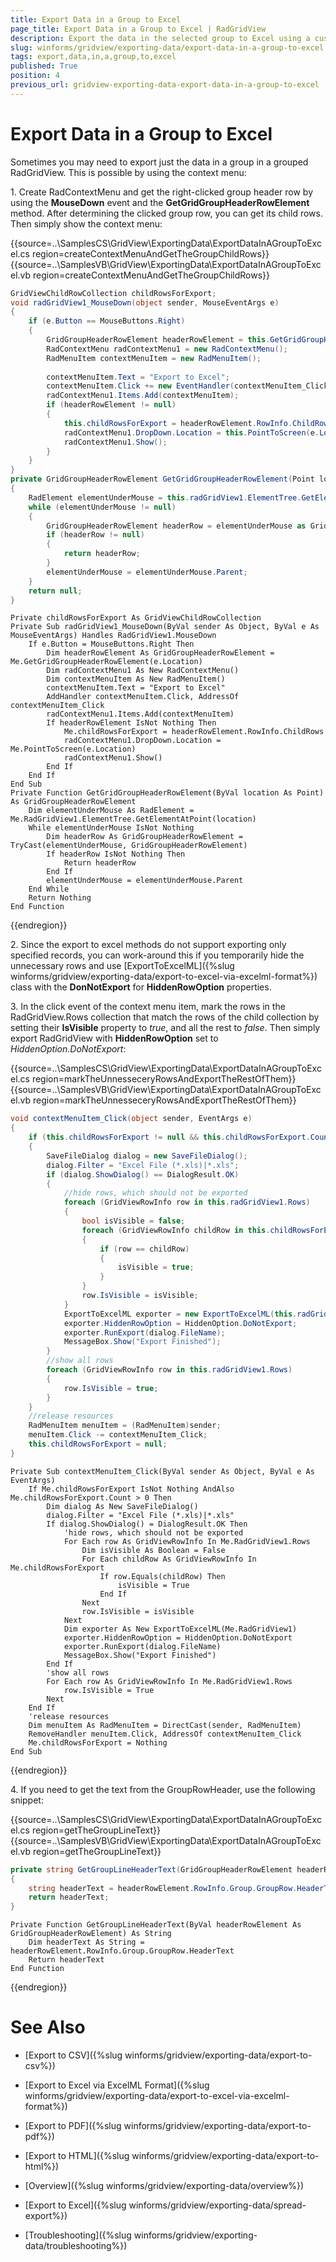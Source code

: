 ```yaml
---
title: Export Data in a Group to Excel
page_title: Export Data in a Group to Excel | RadGridView
description: Export the data in the selected group to Excel using a custom context menu option.
slug: winforms/gridview/exporting-data/export-data-in-a-group-to-excel
tags: export,data,in,a,group,to,excel
published: True
position: 4
previous_url: gridview-exporting-data-export-data-in-a-group-to-excel
---
```


# Export Data in a Group to Excel

Sometimes you may need to export just the data in a group in a grouped RadGridView. This is possible by using the context menu:

1\. Create RadContextMenu and get the right-clicked group header row by using the __MouseDown__ event and the __GetGridGroupHeaderRowElement__ method. After determining the clicked group row, you can get its child rows. Then simply show the context menu:

{{source=..\SamplesCS\GridView\ExportingData\ExportDataInAGroupToExcel.cs region=createContextMenuAndGetTheGroupChildRows}} 
{{source=..\SamplesVB\GridView\ExportingData\ExportDataInAGroupToExcel.vb region=createContextMenuAndGetTheGroupChildRows}} 

````C#
GridViewChildRowCollection childRowsForExport;
void radGridView1_MouseDown(object sender, MouseEventArgs e)
{
    if (e.Button == MouseButtons.Right)
    {
        GridGroupHeaderRowElement headerRowElement = this.GetGridGroupHeaderRowElement(e.Location);
        RadContextMenu radContextMenu1 = new RadContextMenu();
        RadMenuItem contextMenuItem = new RadMenuItem();
        
        contextMenuItem.Text = "Export to Excel";
        contextMenuItem.Click += new EventHandler(contextMenuItem_Click);
        radContextMenu1.Items.Add(contextMenuItem);
        if (headerRowElement != null)
        {
            this.childRowsForExport = headerRowElement.RowInfo.ChildRows;
            radContextMenu1.DropDown.Location = this.PointToScreen(e.Location);
            radContextMenu1.Show();
        }
    }
}
private GridGroupHeaderRowElement GetGridGroupHeaderRowElement(Point location)
{
    RadElement elementUnderMouse = this.radGridView1.ElementTree.GetElementAtPoint(location);
    while (elementUnderMouse != null)
    {
        GridGroupHeaderRowElement headerRow = elementUnderMouse as GridGroupHeaderRowElement;
        if (headerRow != null)
        {
            return headerRow;
        }
        elementUnderMouse = elementUnderMouse.Parent;
    }
    return null;
}

````
````VB.NET
Private childRowsForExport As GridViewChildRowCollection
Private Sub radGridView1_MouseDown(ByVal sender As Object, ByVal e As MouseEventArgs) Handles RadGridView1.MouseDown
    If e.Button = MouseButtons.Right Then
        Dim headerRowElement As GridGroupHeaderRowElement = Me.GetGridGroupHeaderRowElement(e.Location)
        Dim radContextMenu1 As New RadContextMenu()
        Dim contextMenuItem As New RadMenuItem()
        contextMenuItem.Text = "Export to Excel"
        AddHandler contextMenuItem.Click, AddressOf contextMenuItem_Click
        radContextMenu1.Items.Add(contextMenuItem)
        If headerRowElement IsNot Nothing Then
            Me.childRowsForExport = headerRowElement.RowInfo.ChildRows
            radContextMenu1.DropDown.Location = Me.PointToScreen(e.Location)
            radContextMenu1.Show()
        End If
    End If
End Sub
Private Function GetGridGroupHeaderRowElement(ByVal location As Point) As GridGroupHeaderRowElement
    Dim elementUnderMouse As RadElement = Me.RadGridView1.ElementTree.GetElementAtPoint(location)
    While elementUnderMouse IsNot Nothing
        Dim headerRow As GridGroupHeaderRowElement = TryCast(elementUnderMouse, GridGroupHeaderRowElement)
        If headerRow IsNot Nothing Then
            Return headerRow
        End If
        elementUnderMouse = elementUnderMouse.Parent
    End While
    Return Nothing
End Function

````

{{endregion}} 

2\. Since the export to excel methods do not support exporting only specified records, you can work-around this if you temporarily hide the unnecessary rows and use [ExportToExcelML]({%slug winforms/gridview/exporting-data/export-to-excel-via-excelml-format%}) class with the __DonNotExport__ for __HiddenRowOption__ properties.

3\. In the click event of the context menu item, mark the rows in the RadGridView.Rows collection that match the rows of the child collection by setting their __IsVisible__ property to *true*, and all the rest to *false*. Then simply export RadGridView with __HiddenRowOption__ set to *HiddenOption.DoNotExport*:

{{source=..\SamplesCS\GridView\ExportingData\ExportDataInAGroupToExcel.cs region=markTheUnnesseceryRowsAndExportTheRestOfThem}} 
{{source=..\SamplesVB\GridView\ExportingData\ExportDataInAGroupToExcel.vb region=markTheUnnesseceryRowsAndExportTheRestOfThem}} 

````C#
void contextMenuItem_Click(object sender, EventArgs e)
{
    if (this.childRowsForExport != null && this.childRowsForExport.Count > 0)
    {
        SaveFileDialog dialog = new SaveFileDialog();
        dialog.Filter = "Excel File (*.xls)|*.xls";
        if (dialog.ShowDialog() == DialogResult.OK)
        {
            //hide rows, which should not be exported
            foreach (GridViewRowInfo row in this.radGridView1.Rows)
            {
                bool isVisible = false;
                foreach (GridViewRowInfo childRow in this.childRowsForExport)
                {
                    if (row == childRow)
                    {
                        isVisible = true;
                    }
                }
                row.IsVisible = isVisible;
            }
            ExportToExcelML exporter = new ExportToExcelML(this.radGridView1);
            exporter.HiddenRowOption = HiddenOption.DoNotExport;
            exporter.RunExport(dialog.FileName);
            MessageBox.Show("Export Finished");
        }
        //show all rows
        foreach (GridViewRowInfo row in this.radGridView1.Rows)
        {
            row.IsVisible = true;
        }
    }
    //release resources
    RadMenuItem menuItem = (RadMenuItem)sender;
    menuItem.Click -= contextMenuItem_Click;
    this.childRowsForExport = null;
}

````
````VB.NET
Private Sub contextMenuItem_Click(ByVal sender As Object, ByVal e As EventArgs)
    If Me.childRowsForExport IsNot Nothing AndAlso Me.childRowsForExport.Count > 0 Then
        Dim dialog As New SaveFileDialog()
        dialog.Filter = "Excel File (*.xls)|*.xls"
        If dialog.ShowDialog() = DialogResult.OK Then
            'hide rows, which should not be exported
            For Each row As GridViewRowInfo In Me.RadGridView1.Rows
                Dim isVisible As Boolean = False
                For Each childRow As GridViewRowInfo In Me.childRowsForExport
                    If row.Equals(childRow) Then
                        isVisible = True
                    End If
                Next
                row.IsVisible = isVisible
            Next
            Dim exporter As New ExportToExcelML(Me.RadGridView1)
            exporter.HiddenRowOption = HiddenOption.DoNotExport
            exporter.RunExport(dialog.FileName)
            MessageBox.Show("Export Finished")
        End If
        'show all rows
        For Each row As GridViewRowInfo In Me.RadGridView1.Rows
            row.IsVisible = True
        Next
    End If
    'release resources
    Dim menuItem As RadMenuItem = DirectCast(sender, RadMenuItem)
    RemoveHandler menuItem.Click, AddressOf contextMenuItem_Click
    Me.childRowsForExport = Nothing
End Sub

````

{{endregion}} 

4\. If you need to get the text from the GroupRowHeader, use the following snippet:

{{source=..\SamplesCS\GridView\ExportingData\ExportDataInAGroupToExcel.cs region=getTheGroupLineText}} 
{{source=..\SamplesVB\GridView\ExportingData\ExportDataInAGroupToExcel.vb region=getTheGroupLineText}} 

````C#
private string GetGroupLineHeaderText(GridGroupHeaderRowElement headerRowElement)
{
    string headerText = headerRowElement.RowInfo.Group.GroupRow.HeaderText;
    return headerText;
}

````
````VB.NET
Private Function GetGroupLineHeaderText(ByVal headerRowElement As GridGroupHeaderRowElement) As String
    Dim headerText As String = headerRowElement.RowInfo.Group.GroupRow.HeaderText
    Return headerText
End Function

````

{{endregion}} 



# See Also
* [Export to CSV]({%slug winforms/gridview/exporting-data/export-to-csv%})

* [Export to Excel via ExcelML Format]({%slug winforms/gridview/exporting-data/export-to-excel-via-excelml-format%})

* [Export to PDF]({%slug winforms/gridview/exporting-data/export-to-pdf%})

* [Export to HTML]({%slug winforms/gridview/exporting-data/export-to-html%})

* [Overview]({%slug winforms/gridview/exporting-data/overview%})

* [Export to Excel]({%slug winforms/gridview/exporting-data/spread-export%})

* [Troubleshooting]({%slug winforms/gridview/exporting-data/troubleshooting%})

